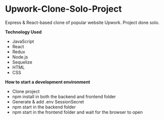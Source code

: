 # Upwork-Clone-Solo-Project
Express &amp; React-based clone of popular website Upwork. Project done solo.

**Technology Used**
* JavaScript
* React
* Redux
* Node.js
* Sequelize
* HTML
* CSS

**How to start a development environment**
* Clone project
* npm install in both the backend and frontend folder
* Generate & add .env SessionSecret
* npm start in the backend folder
* npm start in the frontend folder and wait for the browser to open
